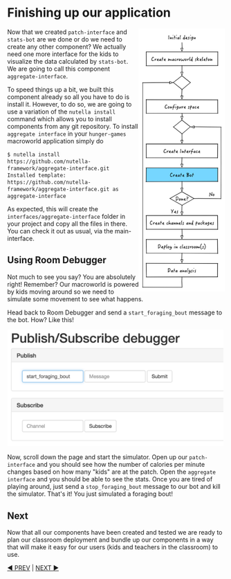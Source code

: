 # Finishing up our application
<img src="images/dev_process_4.png" width="200" align="right">

Now that we created `patch-interface` and `stats-bot` are we done or do we need to create any other component? We actually need one more interface for the kids to visualize the data calculated by `stats-bot`. We are going to call this component `aggregate-interface`. 

To speed things up a bit, we built this component already so all you have to do is install it. However, to do so, we are going to use a variation of the `nutella install` command which allows you to install components from any git repository. To install `aggregate interface` in your `hunger-games` macroworld application simply do
```
$ nutella install https://github.com/nutella-framework/aggregate-interface.git
Installed template: https://github.com/nutella-framework/aggregate-interface.git as aggregate-interface
```
As expected, this will create the `interfaces/aggregate-interface` folder in your project and copy all the files in there. You can check it out as usual, via the main-interface. 

## Using Room Debugger
Not much to see you say? You are absolutely right! Remember? Our macroworld is powered by kids moving around so we need to simulate some movement to see what happens.

Head back to Room Debugger and send a `start_foraging_bout` message to the bot. How? Like this!

<img src="images/7_send_start.png" width="500">

Now, scroll down the page and start the simulator. Open up our `patch-interface` and you should see how the number of calories per minute changes based on how many "kids" are at the patch. Open the `aggregate interface` and you should be able to see the stats. Once you are tired of playing around, just send a `stop_foraging_bout` message to our bot and kill the simulator. That's it! You just simulated a foraging bout!

## Next
Now that all our components have been created and tested we are ready to plan our classroom deployment and bundle up our components in a way that will make it easy for our users (kids and teachers in the classroom) to use. 


[:arrow_backward: PREV](tutorial_6.md) | [NEXT :arrow_forward:](tutorial_8.md)